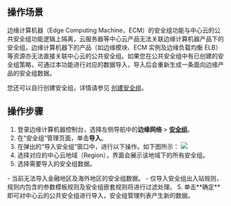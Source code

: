 ## 操作场景

边缘计算机器（Edge Computing Machine，ECM）的安全组功能与中心云的公共安全组功能逻辑上隔离，云服务器等中心云产品无法关联边缘计算机器产品下的安全组，边缘计算机器下的产品（如边缘模块、ECM 实例及边缘负载均衡 ELB）等资源亦无法直接关联中心云的公共安全组。如果您在公共安全组中有已创建的安全组策略，可通过本功能进行对应的数据导入，导入后会重新生成一条面向边缘产品的安全组数据。

您还可以自行创建安全组，详情请参见 [创建安全组](https://cloud.tencent.com/document/product/1108/48541)。

## 操作步骤
1. 登录边缘计算机器控制台，选择左侧导航中的**边缘网络** > **[安全组](https://console.cloud.tencent.com/ecm/safe)**。
3. 在“安全组”管理页面，单击**导入**。
4. 在弹出的“导入安全组”窗口中，进行以下操作。如下图所示：
![](https://main.qcloudimg.com/raw/2b084c2cd2cc3ba6a77e68d1a7a8574a.png)
  1. 选择对应的中心云地域（Region），界面会展示该地域下的所有安全组。
  2. 选择需要导入的安全组数据。
 <dx-alert infotype="notice" title="">
- 当前无法导入金融地区及海外地区的安全组数据。
- 仅导入安全组出入站规则，规则内包含的参数模板规则及安全组嵌套规则将进行过滤处理。
</dx-alert>
5. 单击**确定**即可对中心云的公共安全组进行导入，安全组管理列表产生新的数据。
